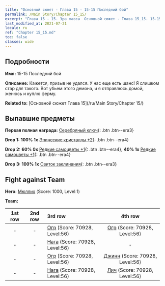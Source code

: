 ```yaml
---
title: "Основной сюжет - Глава 15 - 15-15 Последний бой"
permalink: /Main Story/Chapter 15_15/
excerpt: "Глава 15 - 15. Эра хаоса  Основной сюжет - Глава 15_15. 15-15 Последний бой"
last_modified_at: 2021-07-21
locale: ru
ref: "Chapter 15_15.md"
toc: false
classes: wide
---
```


## Подробности

 **Имя:** 15-15 Последний бой

 **Описание:** Кажется, призыв не удался. У нас еще есть шанс! Я слишком стар для такого. Вот убьем этого демона, и я отправлюсь домой, женюсь и куплю ферму.

 **Related to:** [Основной сюжет Глава 15](/ru/Main Story/Chapter 15/)

## Выпавшие предметы

 **Первая полная награда:** [Серебряный ключ](/ItemsRU/con_693/){: .btn .btn--era3}

 **Drop 1:** **100% 1x** [Эпические кристаллы +2](/ItemsRU/mat_52/){: .btn .btn--era4}

 **Drop 2:** **60% 0x** [Редкие самоцветы +1](/ItemsRU/mat_44/){: .btn .btn--era4}, **40% 1x** [Редкие самоцветы +1](/ItemsRU/mat_44/){: .btn .btn--era4}

 **Drop 3:** **100% 1x** [Свиток заклинания](/ItemsRU/con_694/){: .btn .btn--era3}


## Fight against Team
 **Hero:** [Мюллих](/ru/heroes/Mullich/) (Score: 1000, Level:1)

 **Team:**


  | 1st row | 2nd row | 3rd row | 4th row |
  |:----:|:----:|:----|:----:|
  | - | - | [Огр](/ru/units/Ogre/) (Score: 70928, Level:56)  | [Огр](/ru/units/Ogre/) (Score: 70928, Level:56)  |
  | - | - | [Нага](/ru/units/Naga/) (Score: 70928, Level:56)  | - |
  | - | - | [Огр](/ru/units/Ogre/) (Score: 70928, Level:56)  | [Джинн](/ru/units/Genie/) (Score: 70928, Level:56)  |
  | - | - | [Нага](/ru/units/Naga/) (Score: 70928, Level:56)  | [Лич](/ru/units/Lich/) (Score: 70928, Level:56)  |


